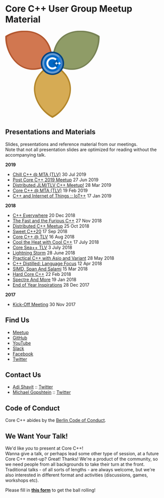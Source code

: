 # Core C++ User Group Meetup Material

![logo](assets/corecpp.png) 

## Presentations and Materials

Slides, presentations and reference material from our meetings.  
Note that not all presentation slides are optimized for reading without the accompanying talk.

**2019**
- [Chill C++ @ MTA (TLV)](2019-07-30_Chill-C++@MTA) 30 Jul 2019
- [Post Core C++ 2019 Meetup](2019-06-27_Post_Core_C++_2019) 27 Jun 2019
- [Distributed JLM/TLV C++ Meetup!](2019-03-28_Distributed_TLV_JLM) 28 Mar 2019
- [Core C++ @ MTA (TLV)](2019-02-19_Core_C++@MTA) 19 Feb 2019
- [C++ and Internet of Things :: IoT++](2019-01-17_C++and-Internet-of-Things_IoT++) 17 Jan 2019

**2018**
- [C++ Everywhere](2018-12-20_C++-Everywhere) 20 Dec 2018
- [The Fast and the Furious C++](2018-11-27_FastFurious) 27 Nov 2018
- [Distributed C++ Meetup](2018-10-25_Distributed) 25 Oct 2018
- [Sweet C++20](2018-09-17_Sweet-C++) 17 Sep 2018
- [Core C++ @ TLV](2018-08-18_Core-C++TLV) 16 Aug 2018
- [Cool the Heat with Cool C++](2018-07-17_Cool-the-Heat-with-Cool-C++) 17 July 2018
- [Core Sea++ TLV](2018-07-03_Core-Sea++TLV) 3 July 2018
- [Lightning Storm](2018-06-28_Lightening-Storm) 28 June 2018
- [Practical C++ with Asio and Variant](2018-05-28_Practical-C++Asio-Variant) 28 May 2018
- [C++ Distilled: Language Focus](2018-04-12_C++-Distilled) 12 Apr 2018
- [SIMD, Span And Salami](2018-03-15_SIMD-Span-and-Salami) 15 Mar 2018
- [Hard Core C++](2018-02-22_Hard-Core-C++) 22 Feb 2018
- [Spectre And More](2018-01-29_Spectre-And-More) 19 Jan 2018
- [End of Year Inspirations](2017-12-28_End-Of-Year-Inspirations) 28 Dec 2017

**2017**
- [Kick-Off Meeting](2017-11-30_Kick-Off-Meeting) 30 Nov 2017

## Find Us

- [Meetup](https://meetup.com/CoreCpp)
- [GitHub](https://github.com/CoreCppIL)
- [YouTube](https://www.youtube.com/channel/UCE14XYFaK1fDTnOTqlOFrrQ)
- [Slack](https://cpplang.slack.com/messages/C7UFRMFBP)
- [Facebook](https://facebook.com/corecpp)
- [Twitter](https://twitter.com/corecpp)

## Contact Us
- [Adi Shavit](mailto:adishavit@gmail.com) :: [Twitter](https://twitter.com/adishavit)
- [Michael Gopshtein](mailto:mgopshtein@gmail.com) :: [Twitter](https://twitter.com/michael_gop)

## Code of Conduct
Core C++ abides by the [Berlin Code of Conduct](http://berlincodeofconduct.org/).

## We Want Your Talk!
We'd like *you* to present at Core C++!  
Wanna give a talk, or perhaps lead some other type of session, at a future Core C++ meet-up?
Great! Thanks! We're a product of the community, so we need people from all backgrounds to take their turn at the front.
Traditional talks - of all sorts of lengths - are always welcome, but we're also interested in different format and activities (discussions, games, workshops etc).

Please fill in [**this form**](https://t.co/pvP6WE2vpl) to get the ball rolling!
